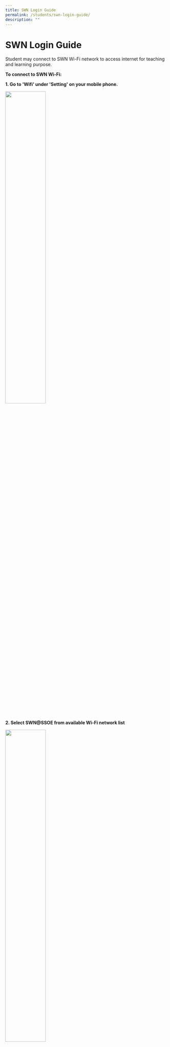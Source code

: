 ```yaml
---
title: SWN Login Guide
permalink: /students/swn-login-guide/
description: ""
---
```

# **SWN Login Guide**

Student may connect to SWN Wi-Fi network to access internet for teaching and learning purpose.

**To connect to SWN Wi-Fi:**

**1\.  Go to 'Wifi' under 'Setting' on your mobile phone.**

<img src="/images/SWN-Login-01.png" style="width:50%">

**2\. Select SWN@SSOE from available Wi-Fi network list**

<img src="/images/SWN-Login-02.png" style="width:50%">

**3\. Once connected, a login page will pop up.  
Login using your IAMS account. (Remember to check on the box to agree the T&C.)**

<img src="/images/SWN-Login-03.png" style="width:50%">

**4\. If you have the certificates installed, you may press the "Done" button. Otherwise, please proceed to step 5.**

<img src="/images/SWN-Login-04-B.png" style="width:50%">

**5\. If you are connecting to SWN on the mobile phone for the first time, please download and install the MOE-SSL certificate. (You only need to do so once.)**

<img src="/images/SWN-Login-04.png" style="width:50%">

**6\. Press the "Install" button when you see the 'Install Profile' page.**

<img src="/images/SWN-Login-05.png" style="width:50%">

**7\. You will need to enter your passcode for the installation to start. If your phone is not protected with a passcode, you will be prompt to create one.**
<img src="/images/SWN-Login-06.png" style="width:50%">

**8\. Press the 'Install' button after you have entered your passcode.**

<img src="/images/SWN-Login-07.png" style="width:50%">

**9\. Press "Done" to complete.**

<img src="/images/SWN-Login-08.png" style="width:50%">

**Note:**

*   You can’t login to more than one device using the same account at the same time. Please remember to logout from SWN at http://portal.swn.moe.edu.sg when you have finished using the connection.
*   Your IAMS password will expires every 90 days.